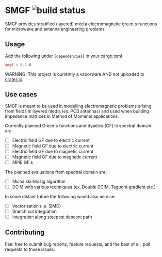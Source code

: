 # SMGF ![build status](https://github.com/TileHalo/fnir/actions/workflows/rust.yml/badge.svg)
SMGF provides stratified (layered) media electromagnetic green's functions for 
microwave and antenna engineering problems.

## Usage
Add the following under `[dependencies]` in your cargo.toml

```toml
smgf = 0.1.0
```


WARNING: This project is currently a vaporware AND not uploaded to [crates.io](https://crates.io)

## Use cases
SMGF is meant to be used in modelling electromagnetic problems arising from
fields in layered media (ex. PCB antennas) and used when building impedance
matrices in Method of Moments applications.

Currently planned Green's functions and dyadics (GF) in spectral domain are
 - [ ] Electric field GF due to electric current
 - [ ] Magnetic field GF due to electric current
 - [ ] Electric field GF due to magnetic current
 - [ ] Magnetic field GF due to magnetic current
 - [ ] MPIE GF:s

The planned evaluations from spectral domain are:
 - [ ] Michalski-Mosig algorithm
 - [ ] DCIM with various techniques (ex. Double DCIM, Taguchi-gradient etc.)

In some distant future the following would also be nice:
 - [ ] Vectorization (i.e. SIMD)
 - [ ] Branch cut integration
 - [ ] Integration along steepest descent path

## Contributing
Feel free to submit bug reports, feature requests, and the best of all,
pull requests to those issues.
